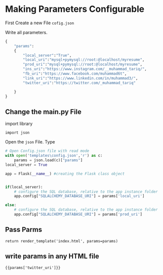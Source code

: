 # Making Parameters Configurable

First Create a new File ```cofig.json```

Write all parameters.

```python
{
    "params":
    {
        "local_server":"True",
        "local_uri":"mysql+pymysql://root:@localhost/myresume",
        "prod_uri":"mysql+pymysql://root:@localhost/myresume",
        "ins_uri":"https://www.instagram.com/__muhammad_tariq/",
        "fb_uri":"https://www.facebook.com/muhammad6t",
        "link_uri":"https://www.linkedin.com/in/muhammad3/",
        "twitter_uri":"https://twitter.com/_muhammad_tariq"

    }
}
```


## Change the main.py File
import library

```
import json
```

Open the ```json``` File. Type

```python
# Open Config.json file with read mode
with open('templates\config.json','r') as c:
    params = json.load(c)["params"]
local_server = True

app = Flask(__name__) #creating the Flask class object   


if(local_server):
    # configure the SQL database, relative to the app instance folder
    app.config["SQLALCHEMY_DATABASE_URI"] = params['local_uri']

else:
    # configure the SQL database, relative to the app instance folder
    app.config["SQLALCHEMY_DATABASE_URI"] = params['prod_uri']
```

## Pass Parms
```
return render_template('index.html', params=params)
```
## write params in any HTML file
```
{{params['twitter_uri']}}
```
